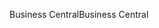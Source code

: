 <span data-ttu-id="8b5ac-101">Business Central</span><span class="sxs-lookup"><span data-stu-id="8b5ac-101">Business Central</span></span>
